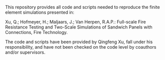 This repository provides all code and scripts needed to reproduce the finite element simulations presented in:

Xu, Q.; Hofmeyer, H.; Maljaars, J.; Van Herpen, R.A.P.: Full-scale Fire Resistance Testing and Two-Scale Simulations of Sandwich Panels with Connections, Fire Technology.

The code and scripts have been provided by Qingfeng Xu, fall under his responsibility, and have not been checked on the code level by coauthors and/or supervisors.
